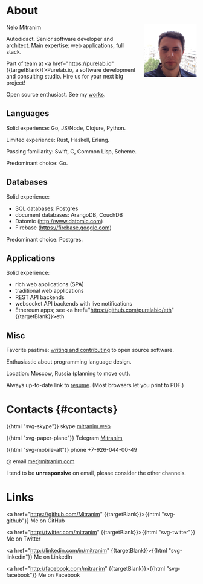 # About

<div style="float: right; width: 10em; margin-left: 1rem">
  <img src="images/face-square.jpg">
</div>

Nelo Mitranim

Autodidact. Senior software developer and architect. Main expertise: web applications, full stack.

Part of team at <a href="https://purelab.io" {{targetBlank}}>Purelab.io</a>, a software development and consulting studio. Hire us for your next big project!

Open source enthusiast. See my [works](/works).

## Languages

Solid experience: Go, JS/Node, Clojure, Python.

Limited experience: Rust, Haskell, Erlang.

Passing familiarity: Swift, C, Common Lisp, Scheme.

Predominant choice: Go.

## Databases

Solid experience:

  * SQL databases: Postgres
  * document databases: ArangoDB, CouchDB
  * Datomic (http://www.datomic.com)
  * Firebase (https://firebase.google.com)

Predominant choice: Postgres.

## Applications

Solid experience:

  * rich web applications (SPA)
  * traditional web applications
  * REST API backends
  * websocket API backends with live notifications
  * Ethereum apps; see <a href="https://github.com/purelabio/eth" {{targetBlank}}>eth</a>

## Misc

Favorite pastime: [writing and contributing](/works) to open source software.

Enthusiastic about programming language design.

Location: Moscow, Russia (planning to move out).

Always up-to-date link to [resume](/resume). (Most browsers let you print to PDF.)

# Contacts {#contacts}

<span>{{html "svg-skype"}} skype [mitranim.web](skype:mitranim.web?chat)</span>

<span>{{html "svg-paper-plane"}} Telegram [Mitranim](https://telegram.me/Mitranim)</span>

<span>{{html "svg-mobile-alt"}} phone +7-926-044-00-49</span>

<span>@ email [me@mitranim.com](mailto:me@mitranim.com)</span>

I tend to be **unresponsive** on email, please consider the other channels.

# Links

<a href="https://github.com/Mitranim" {{targetBlank}}>{{html "svg-github"}} Me on GitHub</a>

<a href="http://twitter.com/mitranim" {{targetBlank}}>{{html "svg-twitter"}} Me on Twitter</a>

<a href="http://linkedin.com/in/mitranim" {{targetBlank}}>{{html "svg-linkedin"}} Me on LinkedIn</a>

<a href="http://facebook.com/mitranim" {{targetBlank}}>{{html "svg-facebook"}} Me on Facebook</a>
